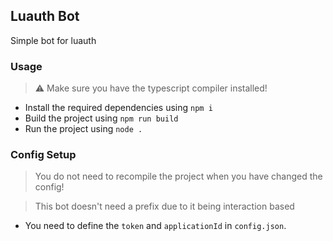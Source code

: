 ## Luauth Bot
Simple bot for luauth

### Usage
> :warning: Make sure you have the typescript compiler installed!
- Install the required dependencies using `npm i`
- Build the project using `npm run build`
- Run the project using `node .`

### Config Setup
> You do not need to recompile the project when you have changed the config!

> This bot doesn't need a prefix due to it being interaction based

- You need to define the `token` and `applicationId` in `config.json`.